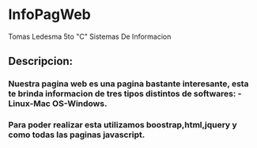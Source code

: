 # InfoPagWeb
Tomas Ledesma
5to "C"
Sistemas De Informacion

## Descripcion:
### Nuestra pagina web es una pagina bastante interesante, esta te brinda informacion de tres tipos distintos de softwares:      -Linux-Mac OS-Windows.

### Para poder realizar esta utilizamos boostrap,html,jquery y como todas las paginas javascript.



